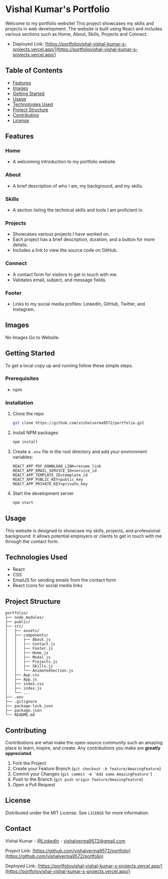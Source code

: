 
# Vishal Kumar's Portfolio

Welcome to my portfolio website! This project showcases my skills and projects in web development. The website is built using React and includes various sections such as Home, About, Skills, Projects and Connect.
- Deployed Link: [https://portfoliovishal-vishal-kumar-s-projects.vercel.app/](https://portfoliovishal-vishal-kumar-s-projects.vercel.app/)

## Table of Contents

- [Features](#features)
- [Images](#images)
- [Getting Started](#getting-started)
- [Usage](#usage)
- [Technologies Used](#technologies-used)
- [Project Structure](#project-structure)
- [Contributing](#contributing)
- [License](#license)

## Features

### Home
- A welcoming introduction to my portfolio website.

### About
- A brief description of who I am, my background, and my skills.

### Skills
- A section listing the technical skills and tools I am proficient in.

### Projects
- Showcases various projects I have worked on.
- Each project has a brief description, duration, and a button for more details.
- Includes a link to view the source code on GitHub.

### Connect
- A contact form for visitors to get in touch with me.
- Validates email, subject, and message fields.

### Footer
- Links to my social media profiles: LinkedIn, GitHub, Twitter, and Instagram.

## Images

No Images Go to Website.

## Getting Started

To get a local copy up and running follow these simple steps.

### Prerequisites

- npm

### Installation

1. Clone the repo
   ```sh
   git clone https://github.com/vishalverma9572/portfolio.git
   ```
2. Install NPM packages
   ```sh
   npm install
   ```
3. Create a `.env` file in the root directory and add your environment variables:
   ```plaintext
   REACT_APP_PDF_DOWNLOAD_LINK=resume_link
   REACT_APP_EMAIL_SERVICE_ID=service_id
   REACT_APP_TEMPLATE_ID=template_id
   REACT_APP_PUBLIC_KEY=public_key
   REACT_APP_PRIVATE_KEY=private_key
   ```
4. Start the development server
   ```sh
   npm start
   ```

## Usage

This website is designed to showcase my skills, projects, and professional background. It allows potential employers or clients to get in touch with me through the contact form.

## Technologies Used

- React
- CSS
- EmailJS for sending emails from the contact form
- React Icons for social media links

## Project Structure

```plaintext
portfolio/
├── node_modules/
├── public/
├── src/
│   ├── assets/
│   ├── components/
│   │   ├── About.js
│   │   ├── Contact.js
│   │   ├── Footer.js
│   │   ├── Home.js
│   │   ├── Modal.js
│   │   ├── Projects.js
│   │   ├── Skills.js
│   │   └── AnimatedSection.js
│   ├── App.css
│   ├── App.js
│   ├── index.css
│   ├── index.js
│   └── ...
├── .env
├── .gitignore
├── package-lock.json
├── package.json
└── README.md
```

## Contributing

Contributions are what make the open-source community such an amazing place to learn, inspire, and create. Any contributions you make are **greatly appreciated**.

1. Fork the Project
2. Create your Feature Branch (`git checkout -b feature/AmazingFeature`)
3. Commit your Changes (`git commit -m 'Add some AmazingFeature'`)
4. Push to the Branch (`git push origin feature/AmazingFeature`)
5. Open a Pull Request

## License

Distributed under the MIT License. See `LICENSE` for more information.

## Contact

Vishal Kumar - [@LinkedIn](https://www.linkedin.com/in/vishal-kumar-375a25250/) - vishalverma9572@gmail.com

Project Link: [https://github.com/vishalverma9572/portfolio](https://github.com/vishalverma9572/portfolio)

Deployed Link: [https://portfoliovishal-vishal-kumar-s-projects.vercel.app/](https://portfoliovishal-vishal-kumar-s-projects.vercel.app/)


